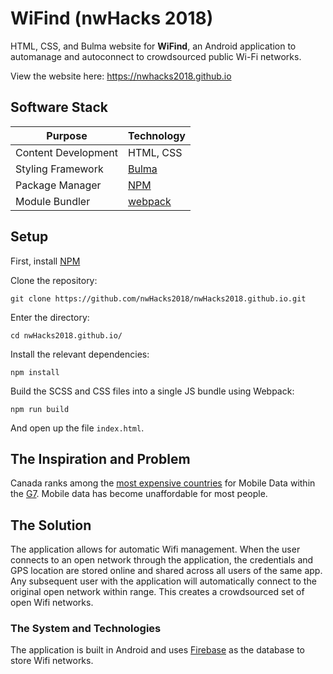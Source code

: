 # WiFind (nwHacks 2018)

HTML, CSS, and Bulma website for **WiFind**, an Android application to automanage and autoconnect to crowdsourced public Wi-Fi networks.

View the website here: https://nwhacks2018.github.io

## Software Stack

| Purpose | Technology |
| --- | --- |
| Content Development | HTML, CSS |
| Styling Framework | [Bulma](https://bulma.io/) |
| Package Manager | [NPM](https://www.npmjs.com/) |
| Module Bundler | [webpack](https://webpack.js.org/)

## Setup

First, install [NPM](https://www.npmjs.com/)

Clone the repository:
```console
git clone https://github.com/nwHacks2018/nwHacks2018.github.io.git
```

Enter the directory:
```console
cd nwHacks2018.github.io/
```

Install the relevant dependencies:
```console
npm install
```

Build the SCSS and CSS files into a single JS bundle using Webpack:
```console
npm run build
```

And open up the file `index.html`.

## The Inspiration and Problem
Canada ranks among the [most expensive countries](https://crtc.gc.ca/eng/publications/reports/compar/compar2016.pdf) for Mobile Data within the [G7](https://www.cfr.org/backgrounder/group-seven-g7). Mobile data has become unaffordable for most people. 

## The Solution
The application allows for automatic Wifi management. When the user connects to an open network through the application, the credentials and GPS location are stored online and shared across all users of the same app. Any subsequent user with the application will automatically connect to the original open network within range. This creates a crowdsourced set of open Wifi networks.

### The System and Technologies
The application is built in Android and uses [Firebase](https://firebase.google.com/) as the database to store Wifi networks.
